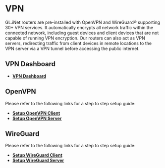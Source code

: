 # VPN

GL.iNet routers are pre-installed with OpenVPN and WireGuard® supporting 30+ VPN services. It automatically encrypts all network traffic within the connected network, including guest devices and client devices that are not capable of running VPN encryption. Our routers can also act as VPN servers, redirecting traffic from client devices in remote locations to the VPN server via a VPN tunnel before accessing the public internet.

## VPN Dashboard

- [**VPN Dashboard**](../../../tutorials/vpn_dashboard/)

## OpenVPN

Please refer to the following links for a step to step setup guide:

- [**Setup OpenVPN Client**](../../../tutorials/openvpn_client/)
- [**Setup OpenVPN Server**](../../../tutorials/openvpn_server/)

## WireGuard

Please refer to the following links for a step to step setup guide:

- [**Setup WireGuard Client**](../../../tutorials/wireguard_client/)
- [**Setup WireGuard Server**](../../../tutorials/wireguard_server/)